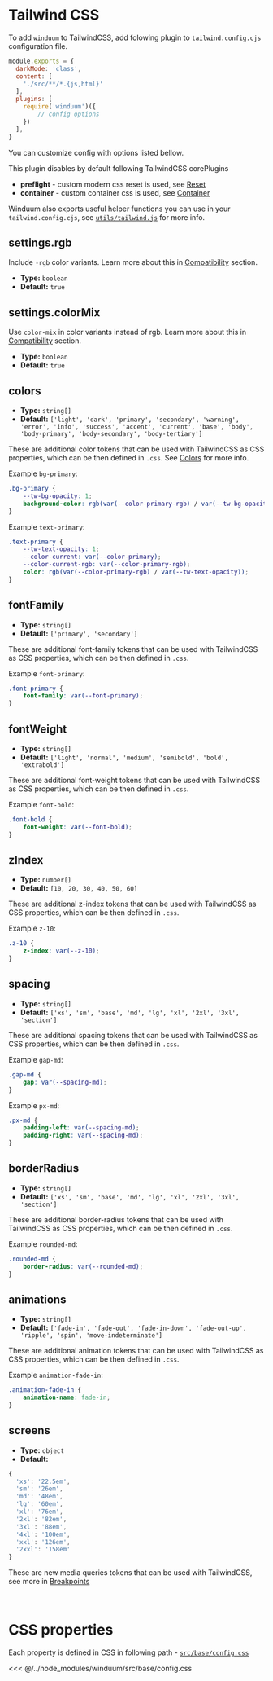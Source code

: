 # Tailwind CSS

To add `winduum` to TailwindCSS, add folowing plugin to `tailwind.config.cjs` configuration file.

```js
module.exports = {
  darkMode: 'class',
  content: [
    './src/**/*.{js,html}'
  ],
  plugins: [
    require('winduum')({
        // config options
    })
  ],
}
```

You can customize config with options listed bellow.

This plugin disables by default following TailwindCSS corePlugins

* **preflight** - custom modern css reset is used, see [Reset](layout/reset)
* **container** - custom container css is used, see [Container](layout/container)

Winduum also exports useful helper functions you can use in your `tailwind.config.cjs`, see [`utils/tailwind.js`](https://github.com/winduum/winduum/blob/main/utils/tailwind.js) for more info.

## settings.rgb
Include `-rgb` color variants. Learn more about this in [Compatibility](/docs/themes.html#compatibility) section.

* **Type:** `boolean`
* **Default:** `true`

## settings.colorMix
Use `color-mix` in color variants instead of rgb. Learn more about this in [Compatibility](/docs/themes.html#compatibility) section.

* **Type:** `boolean`
* **Default:** `true`

## colors
* **Type:** `string[]`
* **Default:** `['light', 'dark', 'primary', 'secondary', 'warning', 'error', 'info', 'success', 'accent', 'current', 'base', 'body', 'body-primary', 'body-secondary', 'body-tertiary']`

These are additional color tokens that can be used with TailwindCSS as CSS properties, which can be then defined in `.css`. See [Colors](colors) for more info.

Example `bg-primary`:
```css
.bg-primary {
    --tw-bg-opacity: 1;
    background-color: rgb(var(--color-primary-rgb) / var(--tw-bg-opacity));
}
```

Example `text-primary`:
```css
.text-primary {
    --tw-text-opacity: 1;
    --color-current: var(--color-primary);
    --color-current-rgb: var(--color-primary-rgb);
    color: rgb(var(--color-primary-rgb) / var(--tw-text-opacity));
}
```

## fontFamily
* **Type:** `string[]`
* **Default:** `['primary', 'secondary']`

These are additional font-family tokens that can be used with TailwindCSS as CSS properties, which can be then defined in `.css`.

Example `font-primary`:
```css
.font-primary {
    font-family: var(--font-primary);
}
```

## fontWeight
* **Type:** `string[]`
* **Default:** `['light', 'normal', 'medium', 'semibold', 'bold', 'extrabold']`

These are additional font-weight tokens that can be used with TailwindCSS as CSS properties, which can be then defined in `.css`.

Example `font-bold`:
```css
.font-bold {
    font-weight: var(--font-bold);
}
```

## zIndex
* **Type:** `number[]`
* **Default:** `[10, 20, 30, 40, 50, 60]`

These are additional z-index tokens that can be used with TailwindCSS as CSS properties, which can be then defined in `.css`.

Example `z-10`:
```css
.z-10 {
    z-index: var(--z-10);
}
```

## spacing
* **Type:** `string[]`
* **Default:** `['xs', 'sm', 'base', 'md', 'lg', 'xl', '2xl', '3xl', 'section']`

These are additional spacing tokens that can be used with TailwindCSS as CSS properties, which can be then defined in `.css`.

Example `gap-md`:
```css
.gap-md {
    gap: var(--spacing-md);
}
```

Example `px-md`:
```css
.px-md {
    padding-left: var(--spacing-md);
    padding-right: var(--spacing-md);
}
```

## borderRadius
* **Type:** `string[]`
* **Default:** `['xs', 'sm', 'base', 'md', 'lg', 'xl', '2xl', '3xl', 'section']`

These are additional border-radius tokens that can be used with TailwindCSS as CSS properties, which can be then defined in `.css`.

Example `rounded-md`:
```css
.rounded-md {
    border-radius: var(--rounded-md);
}
```

## animations
* **Type:** `string[]`
* **Default:** `['fade-in', 'fade-out', 'fade-in-down', 'fade-out-up', 'ripple', 'spin', 'move-indeterminate']`

These are additional animation tokens that can be used with TailwindCSS as CSS properties, which can be then defined in `.css`.

Example `animation-fade-in`:
```css
.animation-fade-in {
    animation-name: fade-in;
}
```

## screens
* **Type:** `object`
* **Default:** 
```js
{
  'xs': '22.5em',
  'sm': '26em',
  'md': '48em',
  'lg': '60em',
  'xl': '76em',
  '2xl': '82em',
  '3xl': '88em',
  '4xl': '100em',
  'xxl': '126em',
  '2xxl': '158em'
}
```

These are new media queries tokens that can be used with TailwindCSS, see more in [Breakpoints](layout/breakpoints)

<br>

# CSS properties

Each property is defined in CSS in following path - [`src/base/config.css`](https://github.com/winduum/winduum/blob/main/src/base/config.css)

<<< @/../node_modules/winduum/src/base/config.css
